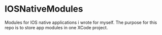 # IOSNativeModules
Modules for IOS native applications i wrote for myself. The purpose for this repo is to store app modules in one XCode project.
